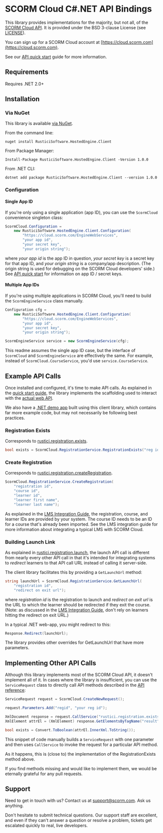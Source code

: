 # SCORM Cloud C#.NET API Bindings

This library provides implementations for the majority, but not all, of the
[SCORM Cloud API][1]. It is provided under the BSD 3-clause License (see
[LICENSE](LICENSE.md)).

You can sign up for a SCORM Cloud account at
[https://cloud.scorm.com](https://cloud.scorm.com).

See our [API quick start][1] guide for more information.

## Requirements

Requires .NET 2.0+

## Installation

### Via NuGet

This library is available [via NuGet][2].

From the command line:

    nuget install RusticiSoftware.HostedEngine.Client

From Package Manager:

    Install-Package RusticiSoftware.HostedEngine.Client -Version 1.0.0

From .NET CLI:

    dotnet add package RusticiSoftware.HostedEngine.Client --version 1.0.0

### Configuration

#### Single App ID

If you're only using a single application (app ID), you can use the
`ScormCloud` convenience singleton class:

```csharp
ScormCloud.Configuration =
    new RusticiSoftware.HostedEngine.Client.Configuration(
        "https://cloud.scorm.com/EngineWebServices",
        "your app id",
        "your secret key",
        "your origin string");
```

where *your app id* is the app ID in question, *your secret key* is a secret
key for that app ID, and *your origin string* is a company/app description.
(The origin string is used for debugging on the SCORM Cloud developers' side.)
See [API quick start][1] for information on app ID / secret keys.

#### Multiple App IDs

If you're using multiple applications in SCORM Cloud, you'll need to
build the `ScormEngineService` class manually.

```csharp
Configuration cfg =
    new RusticiSoftware.HostedEngine.Client.Configuration(
        "https://cloud.scorm.com/EngineWebServices",
        "your app id",
        "your secret key",
        "your origin string");

ScormEngineService service = new ScormEngineService(cfg);
```

This readme assumes the single app ID case, but the interface of
`ScormCloud` and `ScormEngineService` are effectively the same. For example,
instead of `ScormCloud.CourseService`, you'd use `service.CourseService`.

## Example API Calls

Once installed and configured, it's time to make API calls. As explained in
the [quick start guide][1], the library implements the scaffolding used to
interact with the [actual web API][3].

We also have a [.NET demo app](https://github.com/RusticiSoftware/SCORMCloud_NetDemoApp)
built using this client library, which contains far more example code,
but may not necessarily be following best practices.

### Registration Exists

Corresponds to [rustici.registration.exists][4].

```csharp
bool exists = ScormCloud.RegistrationService.RegistrationExists("reg id");
```

### Create Registration

Corresponds to [rustici.registration.createRegistration][5].

```csharp
ScormCloud.RegistrationService.CreateRegistration(
    "registration id",
    "course id",
    "learner id",
    "learner first name",
    "learner last name");
```

As explained in the [LMS Integration Guide][6], the registration, course, and 
learner IDs are provided by your system. The course ID needs to be an ID
for a course that's already been imported. See the LMS integration guide for
more information about integrating a typical LMS with SCORM Cloud.

### Building Launch Link

As explained in [rustici.registration.launch][7], the launch API call is
different from nearly every other API call in that it's intended for integrating
systems to *redirect* learners to that API call URL instead of calling it
server-side.

The client library facilitates this by providing a `GetLaunchUrl` method:

```csharp
string launchUrl = ScormCloud.RegistrationService.GetLaunchUrl(
    "registration id",
    "redirect on exit url");
```

where *registration id* is the registration to launch and *redirect on exit url*
is the URL to which the learner should be redirected if they exit the course.
(Note: as discussed in the [LMS Integration Guide][6], don't rely on learners
hitting the redirect on exit URL.)

In a typical .NET web-app, you might redirect to this:

```csharp
Response.Redirect(launchUrl);
```

The library provides other overrides for GetLaunchUrl that have more parameters.

## Implementing Other API Calls

Although this library implements most of the SCORM Cloud API, it doesn't
implement all of it. In cases where the library is insufficient, you can use
the `ServiceRequest` class to directly call API methods described in the
[API reference][3]:

```csharp
ServiceRequest request = ScormCloud.CreateNewRequest();

request.Parameters.Add("regid", "your reg id");

XmlDocument response = request.CallService("rustici.registration.exists");
XmlElement attrEl = (XmlElement) response.GetElementsByTagName("result")[0];

bool exists = Convert.ToBoolean(attrEl.InnerXml.ToString());
```

This snippet of code manually builds a `ServiceRequest` with one parameter
and then uses `CallService` to invoke the request for a particular API method.

As it happens, this is (close to) the implementation of the RegistrationExists
method above.

If you find methods missing and would like to implement them, we would be
eternally grateful for any pull requests. 

## Support

Need to get in touch with us? Contact us at
[support@scorm.com](mailto:support@scorm.com). Ask us anything.

Don't hesitate to submit technical questions. Our support staff are excellent,
and even if they can't answer a question or resolve a problem, tickets get
escalated quickly to real, live developers.


[1]: https://cloud.scorm.com/docs/quick_start.html
[2]: https://www.nuget.org/packages/RusticiSoftware.HostedEngine.Client/1.0.0
[3]: https://cloud.scorm.com/docs/api_reference/index.html
[4]: https://cloud.scorm.com/docs/api_reference/registration.html#exists
[5]: https://cloud.scorm.com/docs/api_reference/registration.html#createRegistration
[6]: https://cloud.scorm.com/docs/lms_integration.html#ids-are-yours
[7]: https://cloud.scorm.com/docs/api_reference/registration.html#launch
